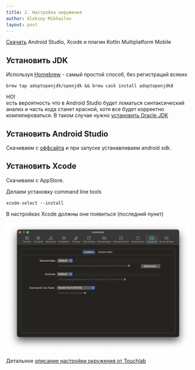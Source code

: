 ```yaml
---
title: 2. Настройка окружения
author: Aleksey Mikhailov
layout: post
---
```


[Скачать](https://kotlinlang.org/lp/mobile/ecosystem/) Android Studio, Xcode и плагин Kotlin Multiplatform Mobile

## Установить JDK

Используя [Homebrew](https://brew.sh/) - самый простой способ, без регистраций всяких

```
brew tap adoptopenjdk/openjdk && brew cask install adoptopenjdk8
```

НО!  
есть вероятность что в Android Studio будет ломаться синтаксический анализ и часть кода станет красной, хотя все будет корректно компилироваться.
В таком случае нужно [установить Oracle JDK](https://www.oracle.com/java/technologies/javase-jdk11-downloads.html)

## Установить Android Studio

Скачиваем с [оффсайта](https://developer.android.com/studio) и при запуске устанавливаем android sdk. 

## Установить Xcode

Скачиваем с AppStore.

Делаем установку command line tools
```
xcode-select --install
```

В настройках Xcode должны они появиться (последний пункт)

![setup xcode cli](/assets/2-setup-xcode-cli.png)

Детальное [описание настройки окружения от Touchlab](https://github.com/touchlab/KaMPKit/blob/master/docs/DETAILED_DEV_SETUP.md)
